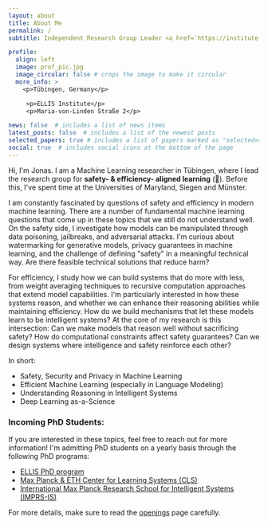 ```yaml
---
layout: about
title: About Me
permalink: /
subtitle: Independent Research Group Leader <a href='https://institute-tue.ellis.eu/'>ELLIS Institute</a> &  <a href='https://is.mpg.de/'>Max-Planck Institute for Intelligent Systems</a> # Address. Contacts. Moto. Etc.

profile:
  align: left
  image: prof_pic.jpg
  image_circular: false # crops the image to make it circular
  more_info: >
    <p>Tübingen, Germany</p>

     <p>ELLIS Institute</p>
     <p>Maria-von-Linden Straße 2</p>

news: false  # includes a list of news items
latest_posts: false  # includes a list of the newest posts
selected_papers: true # includes a list of papers marked as "selected={true}"
social: true  # includes social icons at the bottom of the page
---
```


Hi, I'm Jonas. I am a Machine Learning researcher in Tübingen, where I lead the research group for **safety- & efficiency- aligned learning** (🦭). Before this, I've spent time at the Universities of Maryland, Siegen and Münster.

I am constantly fascinated by questions of safety and efficiency in modern machine learning. There are a number of fundamental machine learning questions that come up in these topics that we still do not understand well.
On the safety side, I investigate how models can be manipulated through data poisoning, jailbreaks, and adversarial attacks. I'm curious about watermarking for generative models, privacy guarantees in machine learning, and the challenge of defining "safety" in a meaningful technical way. Are there feasible technical solutions that reduce harm?

For efficiency, I study how we can build systems that do more with less, from weight averaging techniques to recursive computation approaches that extend model capabilities. I'm particularly interested in how these systems reason, and whether we can enhance their reasoning abilities while maintaining efficiency. How do we build mechanisms that let these models learn to be intelligent systems?
At the core of my research is this intersection: Can we make models that reason well without sacrificing safety? How do computational constraints affect safety guarantees? Can we design systems where intelligence and safety reinforce each other?

In short:
* Safety, Security and Privacy in Machine Learning
* Efficient Machine Learning (especially in Language Modeling)
* Understanding Reasoning in Intelligent Systems
* Deep Learning as-a-Science


###  Incoming PhD Students:

If you are interested in these topics, feel free to reach out for more information! I'm admitting PhD students on a yearly basis through the following PhD programs:
* [ELLIS PhD program](https://ellis.eu/phd-postdoc)
* [Max Planck & ETH Center for Learning Systems (CLS)](https://learning-systems.org/)
* [International Max Planck Research School for Intelligent Systems (IMPRS-IS)](https://imprs.is.mpg.de/)

For more details, make sure to read the [openings](openings) page carefully.
